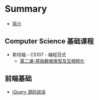 # Summary

* [简介](README.md)

## Computer Science 基础课程

* 斯坦福 - CS107 - 编程范式
  * [第二课-原始数据类型及互相转化](di-er-8bfe-yuan-shi-shu-ju-lei-xing-ji-hu-xiang-zhuan-hua.md)

## 前端基础

* [jQuery 源码阅读](qian-duan-ji-chu/jquery-yuan-ma-yue-du.md)

